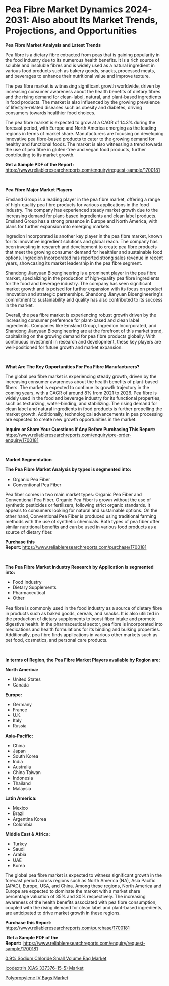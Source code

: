 <p><h1>Pea Fibre Market Dynamics 2024-2031: Also about Its Market Trends, Projections, and Opportunities</h1></p><p><strong>Pea Fibre Market Analysis and Latest Trends</strong></p>
<p><p>Pea fibre is a dietary fibre extracted from peas that is gaining popularity in the food industry due to its numerous health benefits. It is a rich source of soluble and insoluble fibres and is widely used as a natural ingredient in various food products such as bakery goods, snacks, processed meats, and beverages to enhance their nutritional value and improve texture.</p><p>The pea fibre market is witnessing significant growth worldwide, driven by increasing consumer awareness about the health benefits of dietary fibres and the rising demand for clean-label, natural, and plant-based ingredients in food products. The market is also influenced by the growing prevalence of lifestyle-related diseases such as obesity and diabetes, driving consumers towards healthier food choices.</p><p>The pea fibre market is expected to grow at a CAGR of 14.3% during the forecast period, with Europe and North America emerging as the leading regions in terms of market share. Manufacturers are focusing on developing innovative pea fibre-based products to cater to the growing demand for healthy and functional foods. The market is also witnessing a trend towards the use of pea fibre in gluten-free and vegan food products, further contributing to its market growth.</p></p>
<p><strong>Get a Sample PDF of the Report:&nbsp;</strong> <a href="https://www.reliableresearchreports.com/enquiry/request-sample/1700181">https://www.reliableresearchreports.com/enquiry/request-sample/1700181</a></p>
<p>&nbsp;</p>
<p><strong>Pea Fibre Major Market Players</strong></p>
<p><p>Emsland Group is a leading player in the pea fibre market, offering a range of high-quality pea fibre products for various applications in the food industry. The company has experienced steady market growth due to the increasing demand for plant-based ingredients and clean label products. Emsland Group has a strong presence in Europe and North America, with plans for further expansion into emerging markets.</p><p>Ingredion Incorporated is another key player in the pea fibre market, known for its innovative ingredient solutions and global reach. The company has been investing in research and development to create pea fibre products that meet the growing consumer demand for healthier and sustainable food options. Ingredion Incorporated has reported strong sales revenue in recent years, showcasing its market leadership in the pea fibre segment.</p><p>Shandong Jianyuan Bioengineering is a prominent player in the pea fibre market, specializing in the production of high-quality pea fibre ingredients for the food and beverage industry. The company has seen significant market growth and is poised for further expansion with its focus on product innovation and strategic partnerships. Shandong Jianyuan Bioengineering's commitment to sustainability and quality has also contributed to its success in the market.</p><p>Overall, the pea fibre market is experiencing robust growth driven by the increasing consumer preference for plant-based and clean label ingredients. Companies like Emsland Group, Ingredion Incorporated, and Shandong Jianyuan Bioengineering are at the forefront of this market trend, capitalizing on the growing demand for pea fibre products globally. With continuous investment in research and development, these key players are well-positioned for future growth and market expansion.</p></p>
<p>&nbsp;</p>
<p><strong>What Are The Key Opportunities For Pea Fibre Manufacturers?</strong></p>
<p><p>The global pea fibre market is experiencing steady growth, driven by the increasing consumer awareness about the health benefits of plant-based fibers. The market is expected to continue its growth trajectory in the coming years, with a CAGR of around 8% from 2021 to 2026. Pea fibre is widely used in the food and beverage industry for its functional properties, such as texturizing, water-binding, and stabilizing. The rising demand for clean label and natural ingredients in food products is further propelling the market growth. Additionally, technological advancements in pea processing are expected to create new growth opportunities in the market.</p></p>
<p><strong>Inquire or Share Your Questions If Any Before Purchasing This Report:</strong> <a href="https://www.reliableresearchreports.com/enquiry/pre-order-enquiry/1700181">https://www.reliableresearchreports.com/enquiry/pre-order-enquiry/1700181</a></p>
<p>&nbsp;</p>
<p><strong>Market Segmentation</strong></p>
<p><strong>The Pea Fibre Market Analysis by types is segmented into:</strong></p>
<p><ul><li>Organic Pea Fiber</li><li>Conventional Pea Fiber</li></ul></p>
<p><p>Pea fiber comes in two main market types: Organic Pea Fiber and Conventional Pea Fiber. Organic Pea Fiber is grown without the use of synthetic pesticides or fertilizers, following strict organic standards. It appeals to consumers looking for natural and sustainable options. On the other hand, Conventional Pea Fiber is produced using traditional farming methods with the use of synthetic chemicals. Both types of pea fiber offer similar nutritional benefits and can be used in various food products as a source of dietary fiber.</p></p>
<p><strong>Purchase this Report:&nbsp;</strong><a href="https://www.reliableresearchreports.com/purchase/1700181">https://www.reliableresearchreports.com/purchase/1700181</a></p>
<p>&nbsp;</p>
<p><strong>The Pea Fibre Market Industry Research by Application is segmented into:</strong></p>
<p><ul><li>Food Industry</li><li>Dietary Supplements</li><li>Pharmaceutical</li><li>Other</li></ul></p>
<p><p>Pea fibre is commonly used in the food industry as a source of dietary fibre in products such as baked goods, cereals, and snacks. It is also utilized in the production of dietary supplements to boost fiber intake and promote digestive health. In the pharmaceutical sector, pea fibre is incorporated into medications and health formulations for its binding and bulking properties. Additionally, pea fibre finds applications in various other markets such as pet food, cosmetics, and personal care products.</p></p>
<p>&nbsp;</p>
<p><strong>In terms of Region, the Pea Fibre Market Players available by Region are:</strong></p>
<p>
    <p> <strong> North America: </strong>
        <ul>
            <li>United States</li>
            <li>Canada</li>
        </ul>
        </p> 
    <p> <strong> Europe: </strong>
        <ul>
            <li>Germany</li>
            <li>France</li>
            <li>U.K.</li>
            <li>Italy</li>
            <li>Russia</li>
        </ul>
        </p> 
    <p> <strong> Asia-Pacific: </strong>
        <ul>
            <li>China</li>
            <li>Japan</li>
            <li>South Korea</li>
            <li>India</li>
            <li>Australia</li>
            <li>China Taiwan</li>
            <li>Indonesia</li>
            <li>Thailand</li>
            <li>Malaysia</li>
        </ul>
        </p> 
    <p> <strong> Latin America: </strong>
        <ul>
            <li>Mexico</li>
            <li>Brazil</li>
            <li>Argentina Korea</li>
            <li>Colombia</li>
        </ul>
        </p> 
    <p> <strong> Middle East & Africa: </strong>
        <ul>
            <li>Turkey</li>
            <li>Saudi</li>
            <li>Arabia</li>
            <li>UAE</li>
            <li>Korea</li>
        </ul>
    </p>
    </p>
<p><p>The global pea fibre market is expected to witness significant growth in the forecast period across regions such as North America (NA), Asia Pacific (APAC), Europe, USA, and China. Among these regions, North America and Europe are expected to dominate the market with a market share percentage valuation of 35% and 30% respectively. The increasing awareness of the health benefits associated with pea fibre consumption, coupled with the rising demand for clean label and plant-based ingredients, are anticipated to drive market growth in these regions.</p></p>
<p><strong>Purchase this Report: </strong><a href="https://www.reliableresearchreports.com/purchase/1700181">https://www.reliableresearchreports.com/purchase/1700181</a></p>
<p>&nbsp;<strong>Get a Sample PDF of the Report:&nbsp;&nbsp;</strong><a href="https://www.reliableresearchreports.com/enquiry/request-sample/1700181">https://www.reliableresearchreports.com/enquiry/request-sample/1700181</a></p>
<p><strong></strong></p>
<p><p><a href="https://view.publitas.com/reportprime-1/0-9-sodium-chloride-small-volume-bag-market-size-global-industry-overview-market-segmentation-and-forecast-2023-to-2030/">0.9% Sodium Chloride Small Volume Bag Market</a></p><p><a href="https://view.publitas.com/reportprime-1/icodextrin-cas-337376-15-5-market-size-evaluating-its-market-trends-growth-and-projections-2023-2030/">Icodextrin (CAS 337376-15-5) Market</a></p><p><a href="https://view.publitas.com/reportprime-1/decoding-the-polypropylene-iv-bags-market-a-deep-dive-into-the-latest-market-trends-market-segmentation-and-competitive-analysis/">Polypropylene IV Bags Market</a></p></p>